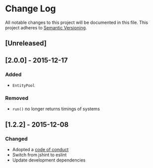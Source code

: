 # Change Log
All notable changes to this project will be documented in this file.
This project adheres to [Semantic Versioning](http://semver.org/).

## [Unreleased]

## [2.0.0] - 2015-12-17
### Added
- `EntityPool`
### Removed
- `run()` no longer returns timings of systems

## [1.2.2] - 2015-12-08
### Changed
- Adopted a [code of conduct](CODE_OF_CONDUCT.md)
- Switch from jshint to eslint
- Update development dependencies
